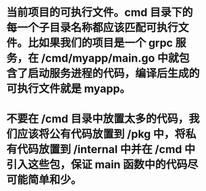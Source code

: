 # 当前项目的可执行文件。cmd 目录下的每一个子目录名称都应该匹配可执行文件。比如果我们的项目是一个 grpc 服务，在 /cmd/myapp/main.go 中就包含了启动服务进程的代码，编译后生成的可执行文件就是 myapp。
# 不要在 /cmd 目录中放置太多的代码，我们应该将公有代码放置到 /pkg 中，将私有代码放置到 /internal 中并在 /cmd 中引入这些包，保证 main 函数中的代码尽可能简单和少。
